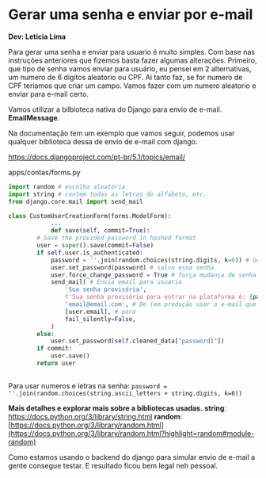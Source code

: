 # **Gerar uma senha e enviar por e-mail**

**Dev: Letícia Lima** 

Para gerar uma senha e enviar para usuario é muito simples. Com base nas instruções anteriores que fizemos basta fazer algumas alterações. Primeiro, que tipo de senha vamos enviar para usuário, eu pensei em 2 alternativas, um numero de 6 digitos aleatorio ou CPF.  Ai tanto faz, se for numero de CPF teriamos que criar um campo. Vamos fazer com um numero aleatorio e enviar para e-mail certo.

Vamos utilizar a bilbioteca nativa do Django para envio de e-mail. **EmailMessage**.

Na documentação tem um exemplo que vamos seguir, podemos usar qualquer biblioteca dessa de envio de e-mail com django. 

https://docs.djangoproject.com/pt-br/5.1/topics/email/

apps/contas/forms.py

```python
import random # escolha aleatoria
import string # contem todas as letras do alfabeto, etc.
from django.core.mail import send_mail

class CustomUserCreationForm(forms.ModelForm):
            ...
            def save(self, commit=True):
        # Save the provided password in hashed format
        user = super().save(commit=False)
        if self.user.is_authenticated:
            password = ''.join(random.choices(string.digits, k=6)) # Gerar uma senha 
            user.set_password(password) # salvo essa senha
            user.force_change_password = True # força mudança de senha quando logar.
            send_mail( # Envia email para usuario
                'Sua senha provisória',
                f'Sua senha provisório para entrar na plataforma é: {password}',
                'email@email.com', # De (em produção usar o e-mail que está no settings: settings.DEFAULT_FROM_EMAIL)
                [user.email], # para
                fail_silently=False,
            )
        else:
            user.set_password(self.cleaned_data["password1"])
        if commit:
            user.save()
        return user
    
```

Para usar numeros e letras na senha: `password = ''.join(random.choices(string.ascii_letters + string.digits, k=6))`

**Mais detalhes e explorar mais sobre a bibliotecas usadas.** 
**string**: https://docs.python.org/3/library/string.html
**random**: [https://docs.python.org/3/library/random.html](https://docs.python.org/3/library/random.html?highlight=random#module-random)

Como estamos usando o backend do django para simular envio de e-mail a gente consegue testar. E resultado ficou bem legal neh pessoal.